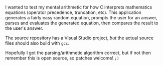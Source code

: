 I wanted to test my mental arithmetic for how C interprets mathematics equations (operator precedence, truncation, etc). This application generates a fairly easy random equation, prompts the user for an answer, parses and evaluates the generated equation, then compares the result to the user's answer.

The source repository has a Visual Studio project, *but* the actual source files should also build with `gcc`.

Hopefully I got the parsing/arithmetic algorithm correct, but if not then remember this is open source, so patches welcome! `;)`
